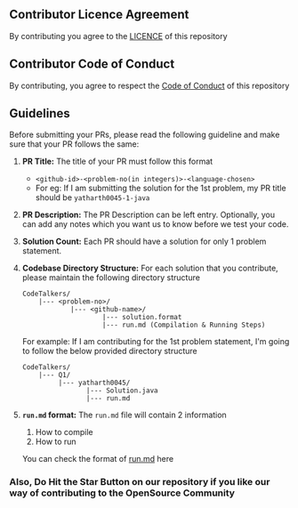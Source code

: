 ## Contributor Licence Agreement
By contributing you agree to the [LICENCE](LICENSE.md) of this repository

## Contributor Code of Conduct
By contributing, you agree to respect the [Code of Conduct](CODE_OF_CONDUCT.md) of this repository

## Guidelines

Before submitting your PRs, please read the following guideline and make sure that your PR follows the same:

1. **PR Title:** The title of your PR must follow this format
    - `<github-id>-<problem-no(in integers)>-<language-chosen>`
    - For eg: If I am submitting the solution for the 1st problem, my PR title should be `yatharth0045-1-java`

2. **PR Description:** The PR Description can be left entry. Optionally, you can add any notes which you want us to know before we test your code.

3. **Solution Count:** Each PR should have a solution for only 1 problem statement.

4. **Codebase Directory Structure:** For each solution that you contribute, please maintain the following directory structure

    ```
    CodeTalkers/
        |--- <problem-no>/
                |--- <github-name>/
                        |--- solution.format
                        |--- run.md (Compilation & Running Steps)
    ```

    For example: If I am contributing for the 1st problem statement, I'm going to follow the below provided directory structure
    
    ```
    CodeTalkers/
        |--- Q1/ 
             |--- yatharth0045/
                    |--- Solution.java
                    |--- run.md
    ```

5. **`run.md` format:** The `run.md` file will contain 2 information
   1. How to compile
   2. How to run

    You can check the format of [run.md](Sample/run.md) here

### Also, Do Hit the Star Button on our repository if you like our way of contributing to the OpenSource Community
